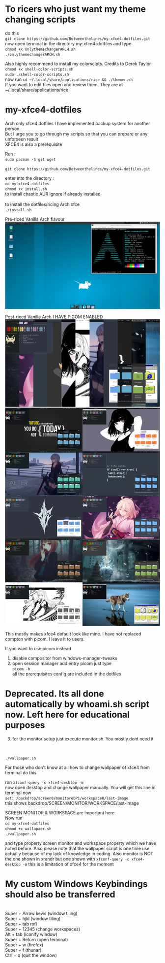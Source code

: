 # To ricers who just want my theme changing scripts
do this <br />
`git clone https://github.com/Betweenthelines/my-xfce4-dotfiles.git`<br />
now open terminal in the directory my-xfce4-dotfiles and type <br />
`chmod +x onlythemechangerARCH.sh`<br />
`./onlythemechangerARCH.sh`<br />
 
 Also highly recommend to install my colorscipts. Credits to Derek Taylor <br />
 `chmod +x shell-color-scripts.sh` <br />
 `sudo ./shell-color-scripts.sh` <br />
 now run 
 `cd ~/.local/share/applications/rice && ./themer.sh`  <br />
  If you want to edit files open and review them. They are at ~/.local/share/applications/rice
  
# my-xfce4-dotfiles
Arch only xfce4 dotfiles I have implemented backup system for another person.<br />
But I urge you to go through my scripts so that you can prepare or any unforseen result<br />
XFCE4 is also a prerequisite



Run :<br />
`sudo pacman -S git wget`

`git clone https://github.com/Betweenthelines/my-xfce4-dotfiles.git`   

enter into the directory :<br />
`cd my-xfce4-dotfiles`<br />
`chmod +x install.sh`<br />
to install chaotic AUR ignore if already installed<br />
<br />
to install the dotfiles/ricing Arch xfce <br />
`./install.sh`
<br />




Pre-riced Vanilla Arch flavour
![link to image](https://raw.githubusercontent.com/Betweenthelines/my-xfce4-dotfiles/main/pre-riced.png?raw=true)


Post-riced Vanilla Arch I HAVE PICOM ENABLED
![All my colorschemes](https://raw.githubusercontent.com/Betweenthelines/my-xfce4-dotfiles/main/All-the-colorschemes.jpg)
![Stacked view](https://raw.githubusercontent.com/Betweenthelines/my-xfce4-dotfiles/main/stacked%20images.jpg)

This mostly makes xfce4 default look like mine. I have not replaced compton with picom. I leave it to users. 

If you want to use picom instead 
1. disable compositor from windows-manager-tweaks
2. open session manager add entry picom just type <br />
`picom -b` 
<br />all the prerequisites config are included in the dotfiles

# Deprecated. Its all done automatically by whoami.sh script now. Left here for educational purposes
3. for the monitor setup just execute monitor.sh. You mostly dont need it 

<br /> 

`./wallpaper.sh`


For those who don't know at all how to change wallpaper of xfce4 from terminal do this <br />

run `xfconf-query -c xfce4-desktop -m`
<br />
now open desktop and change wallpaper manually. You will get this line in terminal now <br />
`set: /backdrop/screen0/monitoreDP1/workspace0/last-image`
<br />
this shows backdrop/SCREEN/MONITOR/WORKSPACE/last-image <br />

SCREEN MONITOR & WORKSPACE are important here <br />
Now run <br />
`cd my-xfce4-dotfiles`<br />
`chmod +x wallapaer.sh`<br />
`./wallpaper.sh` <br />

and type property screen monitor and workspace property which we have noted before. 
Also please note that the wallpaper script is one time use actually because of my lack of knowledge in coding.
Also monitor is NOT the one shown in xrandr but one shown with `xfconf-query -c xfce4-desktop -m` this is a limitation of xfce4 for the moment




# My custom Windows Keybindings should also be transferred 

<br />Super + Arrow kews (window tiling)
<br />Super + hjkl (window tiling)
<br />Super + tab rofi
<br />Super + 12345 (change workspaces)
<br />Alt + tab (iconify window)
<br />Super + Return (open terminal)
<br />Super + w (firefox)
<br />Super + f (thunar)
<br />Ctrl + q (quit the window)


